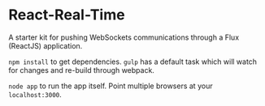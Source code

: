 # React-Real-Time

A starter kit for pushing WebSockets communications through a Flux (ReactJS) application.

`npm install` to get dependencies.
`gulp` has a default task which will watch for changes and re-build through webpack.

`node app` to run the app itself.
Point multiple browsers at your `localhost:3000`.
